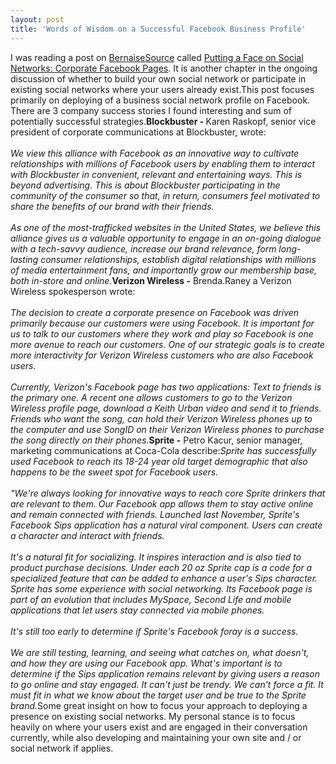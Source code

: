 ```yaml
---
layout: post
title: 'Words of Wisdom on a Successful Facebook Business Profile'
---
```

I was reading a post on <a href="http://bernaisesource.blog.com/">BernaiseSource</a> called <a href="http://bernaisesource.blog.com/2775040/">Putting a Face on Social Networks: Corporate Facebook Pages</a>. It is another chapter in the ongoing discussion of whether to build your own social network or participate in existing social networks where your users already exist.This post focuses primarily on deploying of a business social network profile on Facebook.  There are 3 company success stories I found interesting and sum of potentially successful strategies.<strong>Blockbuster - </strong>Karen Raskopf, senior vice president of corporate communications at Blockbuster, wrote:<br /><br /><em>We view this alliance with Facebook as an innovative way to cultivate relationships with millions of Facebook users by enabling them to interact with Blockbuster in convenient, relevant and entertaining ways. This is beyond advertising. This is about Blockbuster participating in the community of the consumer so that, in return, consumers feel motivated to share the benefits of our brand with their friends.<br /><br />As one of the most-trafficked websites in the United States, we believe this alliance gives us a valuable opportunity to engage in an on-going dialogue with a tech-savvy audience, increase our brand relevance, form long-lasting consumer relationships, establish digital relationships with millions of media entertainment fans, and importantly grow our membership base, both in-store and online.</em><strong>Verizon Wireless -</strong> Brenda.Raney a Verizon Wireless spokesperson wrote:<br /><br /><em>The decision to create a corporate presence on Facebook was driven primarily because our customers were using Facebook. It is important for us to talk to our customers where they work and play so Facebook is one more avenue to reach our customers. One of our strategic goals is to create more interactivity for Verizon Wireless customers who are also Facebook users.<br /><br />Currently, Verizon's Facebook page has two applications: Text to friends is the primary one. A recent one allows customers to go to the Verizon Wireless profile page, download a Keith Urban video and send it to friends. Friends who want the song, can hold their Verizon Wireless phones up to the computer and use SongID on their Verizon Wireless phones to purchase the song directly on their phones.</em><strong>Sprite -</strong> Petro Kacur, senior manager, marketing communications at Coca-Cola describe:<em>Sprite has successfully used Facebook to reach its 18-24 year old target demographic that also happens to be the sweet spot for Facebook users.<br /><br />"We're always looking for innovative ways to reach core Sprite drinkers that are relevant to them. Our Facebook app allows them to stay active online and remain connected with friends. Launched last November, Sprite's Facebook Sips application has a natural viral component. Users can create a character and interact with friends.<br /><br />It's a natural fit for socializing. It inspires interaction and is also tied to product purchase decisions. Under each 20 oz Sprite cap is a code for a specialized feature that can be added to enhance a user's Sips character. Sprite has some experience with social networking. Its Facebook page is part of an evolution that includes MySpace, Second Life and mobile applications that let users stay connected via mobile phones.<br /><br />It's still too early to determine if Sprite's Facebook foray is a success.<br /><br />We are still testing, learning, and seeing what catches on, what doesn't, and how they are using our Facebook app. What's important is to determine if the Sips application remains relevant by giving users a reason to go online and stay engaged. It can't just be trendy. We can't force a fit. It must fit in what we know about the target user and be true to the Sprite brand.</em>Some great insight on how to focus your approach to deploying a presence on existing social networks.  My personal stance is to focus heavily on where your users exist and are engaged in their conversation currently, while also developing and maintaining your own site and / or social network if applies.  